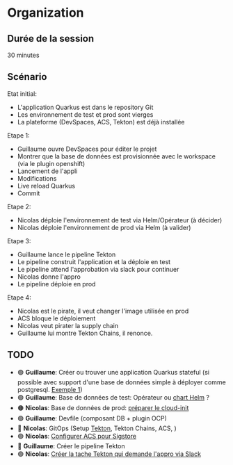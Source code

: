# Organization

## Durée de la session

30 minutes

## Scénario

Etat initial:

* L'application Quarkus est dans le repository Git
* Les environnement de test et prod sont vierges
* La plateforme (DevSpaces, ACS, Tekton) est déjà installée

Etape 1:

* Guillaume ouvre DevSpaces pour éditer le projet
* Montrer que la base de données est provisionnée avec le workspace (via le plugin openshift)
* Lancement de l'appli
* Modifications
* Live reload Quarkus
* Commit

Etape 2:

* Nicolas déploie l'environnement de test via Helm/Opérateur (à décider)
* Nicolas déploie l'environnement de prod via Helm (à valider)

Etape 3:

* Guillaume lance le pipeline Tekton
* Le pipeline construit l'application et la déploie en test
* Le pipeline attend l'approbation via slack pour continuer
* Nicolas donne l'appro
* Le pipeline déploie en prod

Etape 4:

* Nicolas est le pirate, il veut changer l'image utilisée en prod
* ACS bloque le déploiement
* Nicolas veut pirater la supply chain
* Guillaume lui montre Tekton Chains, il renonce.

## TODO

* 🟢 **Guillaume**: Créer ou trouver une application Quarkus stateful (si possible avec support d'une base de données simple à déployer comme postgresql. [Exemple 1](https://github.com/nmasse-itix/demo-appdev))
* 🟢 **Guillaume**: Base de données de test: Opérateur ou [chart Helm](https://github.com/nmasse-itix/antennas-gitops) ?
* 🟠 **Nicolas**: Base de données de prod: [préparer le cloud-init](cloud-init/README.md)
* 🟢 **Guillaume**: Devfile (composant DB + plugin OCP)
* 🔴 **Nicolas**: GitOps (Setup [Tekton](https://github.com/nmasse-itix/demo-apimgmt/tree/gitops/infrastructure/templates), Tekton Chains, ACS, )
* 🟢 **Nicolas**: [Configurer ACS pour Sigstore](acs/README.md)
* 🔴 **Guillaume**: Créer le pipeline Tekton
* 🟢 **Nicolas**: [Créer la tache Tekton qui demande l'appro via Slack](tekton-appro/README.md)
